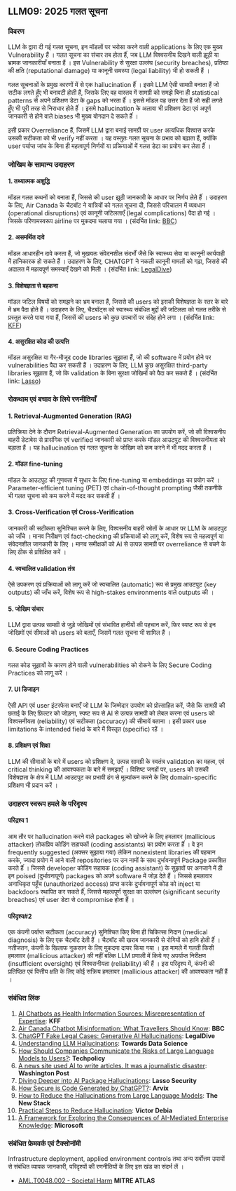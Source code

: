 ## LLM09: 2025 गलत सूचना

### विवरण

LLM के द्वारा दी गई गलत सूचना, इन मॉडलों पर भरोसा करने वाली applications के लिए एक मुख्य Vulnerability हैं । गलत सूचना का संचार तब होता हैंं, जब LLM विश्वसनीय दिखने वाली झूठी या भ्रामक जानकारीयाँ बनाता हैं । इस Vulnerability से सुरक्षा उल्लंघ (security breaches), प्रतिष्ठा की क्षति (reputational damage) या कानूनी समस्या (legal liability) भी हो सकती हैं ।

गलत सूचनाओं के प्रमुख कारणों में से एक hallucination हैंं । इसमे LLM ऐसी सामग्री बनाता हैं जो सटीक लगते हुँए भी बनावटी होती हैं, जिसके लिए वह वास्तव में सामग्री को समझे बिना ही statistical patterns से अपने प्रशिक्षण डेटा के gaps को भरता हैंं । इससे मॉडल वह उत्तर देता हैं जो सही लगते हुँए भी पूरी तरह से निराधार होते हैंं । इसमे hallucination के अलावा भी प्रशिक्षण डेटा एवं अपूर्ण जानकारी से होने वाले biases भी मुख्य योगदान दे सकते हैंं ।

इसी प्रकार Overreliance हैं, जिसमें LLM द्वारा बनाई सामग्री पर user अत्यधिक विश्वास करके उसकी सटीकता को भी verify नहीं करता । यह वस्तुतः गलत सूचना के प्रभाव को बढ़ाता हैं, क्योंकि user पर्याप्त जांच के बिना ही महत्वपूर्ण निर्णयों या प्रक्रियाओं में गलत डेटा का प्रयोग कर लेता हैंं ।

### जोखिम के सामान्य उदाहरण

#### 1. तथ्यात्मक अशुद्धि
  मॉडल गलत कथनों को बनाता हैं, जिससे की user झूठी जानकारी के आधार पर निर्णय लेते हैंं । उदाहरण के लिए, Air Canada के चैटबॉट ने यात्रियों को गलत सूचना दी, जिससे परिचालन में व्यवधान (operational disruptions) एवं कानूनी जटिलताएँ (legal complications) पैदा हो गई । जिसके परिणामस्वरूप airline पर मुकदमा चलाया गया ।
  (संदर्भित link: [BBC](https://www.bbc.com/travel/article/20240222-air-canada-chatbot-misinformation-what-travellers-should-know))
#### 2. असमर्थित दावे
  मॉडल आधारहीन दावे करता हैं, जो मुखयतः संवेदनशील संदर्भों जैसे कि स्वास्थ्य सेवा या कानूनी कार्यवाही में हानिकारक हो सकते हैं । उदाहरण के लिए, CHATGPT ने नकली कानूनी मामलों को गढ़ा, जिससे की अदालत में महत्वपूर्ण समस्याएँ देखने को मिली ।
  (संदर्भित link: [LegalDive](https://www.legaldive.com/news/chatgpt-fake-legal-cases-generative-ai-hallucinations/651557/))
#### 3. विशेषज्ञता से बहकना
  मॉडल जटिल विषयों को समझने का भ्रम बनाता हैं, जिससे की users को इसकी विशेषज्ञता के स्तर के बारे में भ्रम पैदा होते हैं । उदाहरण के लिए, चैटबॉट्स को स्वास्थ्य संबंधित मुद्दों की जटिलता को गलत तरीके से प्रस्तुत करते पाया गया हैं, जिससें की users को कुछ उपचारों पर संदेह होने लगा ।
  (संदर्भित link: [KFF](https://www.kff.org/health-misinformation-monitor/volume-05/))
#### 4. असुरक्षित कोड की उत्पत्ति
  मॉडल असुरक्षित या गैर-मौजूद code libraries सूझाता हैं, जो की software में प्रयोग होने पर vulnerabilities पैदा कर सकती हैं । उदाहरण के लिए, LLM कुछ असुरक्षित third-party libraries सूझाता हैं, जो कि validation के बिना सुरक्षा जोखिमों को पैदा कर सकते हैं ।
  (संदर्भित link: [Lasso](https://www.lasso.security/blog/ai-package-hallucinations))

### रोकथाम एवं बचाव के लिये रणनीतियाँ

#### 1. Retrieval-Augmented Generation (RAG)
  प्रतिक्रिया देने के दौरान Retrieval-Augmented Generation का उपयोग करें, जो की विश्वसनीय बाहरी डेटाबेस से प्रासंगिक एवं verified जानकारी को प्राप्त करके मॉडल आउटपुट की विश्वसनीयता को बड़ाता हैं । यह hallucination एवं गलत सूचना के जोखिम को कम करने में भी मदद करता हैं ।
#### 2. मॉडल fine-tuning
  मॉडल के आउटपुट की गुणवत्ता में सुधार के लिए fine-tuning या embeddings का प्रयोग करें । Parameter-efficient tuning (PET) एवं chain-of-thought prompting जैसी तकनीकें भी गलत सूचना को कम करने में मदद कर सकती हैंं ।
#### 3. Cross-Verification एवं Cross-Verification
  जानकारी की सटीकता सुनिश्चित करने के लिए, विश्वसनीय बाहरी स्रोतों के आधार पर LLM के आउटपुट को जाँचे । मानव निरीक्षण एवं fact-checking की प्रक्रियाओं को लागू करें, विशेष रूप से महत्वपूर्ण या संवेदनशील जानकारी के लिए । मानव समीक्षकों को AI से उत्पन्न सामग्री पर overreliance से बचने के लिए ठीक से प्रशिक्षित करें ।
#### 4. स्वचालित validation तंत्र
  ऐसे उपकरण एवं प्रक्रियाओं को लागू करें जो स्वचालित (automatic) रूप से प्रमुख आउटपुट (key outputs) की जाँच करें, विशेष रूप से high-stakes environments वाले outputs की ।
#### 5. जोखिम संचार
  LLM द्वारा उत्पन्न सामग्री से जुड़े जोखिमों एवं संभावित हानीयों की पहचान करें, फिर स्पष्ट रूप से इन जोखिमों एवं सीमाओं को users को बताएँ, जिसमें गलत सूचना भी शामिल हैं ।
#### 6. Secure Coding Practices
  गलत कोड सुझावों के कारण होने वाली vulnerabilities को रोकने के लिए Secure Coding Practices को लागू करें ।
#### 7. UI डिजाइन
  ऐसी API एवं user इंटरफेस बनाएँ जो LLM के जिम्मेदार उपयोग को प्रोत्साहित करें, जैसे कि सामग्री की छताई के लिए फ़िल्टर को जोड़ना, स्पष्ट रूप से AI से उत्पन्न सामग्री को लेबल करना एवं users को विश्वसनीयता (reliability) एवं सटीकता (accuracy) की सीमायें बताना । इसी प्रकार use limitations के intended field के बारे में विस्तृत (specific) रहें ।
#### 8. प्रशिक्षण एवं शिक्षा
  LLM की सीमाओं के बारे में users को प्रशिक्षण दे, उत्पन्न सामग्री के स्वतंत्र validation का महत्व, एवं critical thinking की आवश्यकता के बारे में समझाएँ । विशिष्ट जगहों पर, users को उसकी विशेषज्ञता के क्षेत्र में LLM आउटपुट का प्रभावी ढंग से मूल्यांकन करने के लिए domain-specific प्रशिक्षण भी प्रदान करें ।

### उदाहरण स्वरूप हमले के परिदृश्य

#### परिद्रश्य 1
  आम तौर पर hallucination करने वाले packages को खोजने के लिए हमलावर (mallicious attacker) लोकप्रिय कोडिंग सहायकों (coding assistants) का प्रयोग करता हैंं । वे इन frequently suggested (अक्सर सुझाया गया) लेकिन nonexistent libraries की पहचान करके, ज्यादा प्रयोग में आने वाली repositories पर उन नामों के साथ दुर्भावनापूर्ण Package प्रकाशित करते हैंं । जिससे developer कोडिंग सहायक  (coding assistant) के सुझावों पर अनजाने में ही इन poised (दुर्भावनापूर्ण) packages को अपने software में जोड़ देते हैं । जिससे हमलावार अनाधिकृत पहूँच (unauthorized access) प्राप्त करके दुर्भावनापूर्ण कोड को inject या backdoors स्थापित कर सकते हैंं, जिससे महत्वपूर्ण सुरक्षा का उल्लंघन (significant security breaches) एवं user डेटा से compromise होता हैं ।
#### परिदृश्य#2
  एक कंपनी पर्याप्त सटीकता (accuracy) सुनिश्चित किए बिना ही चिकित्सा निदान (medical diagnosis) के लिए एक चैटबॉट देती हैं । चैटबॉट की खराब जानकारी से रोगियों को हानि होती हैंं । नतीजतन, कंपनी के खिलाफ नुकसान के लिए मुकदमा दायर किया गया । इस मामले में गलती किसी हमलावर (mallicious attacker) की नहीं बल्कि LLM प्रणाली में किये गए अपर्याप्त निरीक्षण (insufficient oversight) एवं विश्वसनीयता (reliability) की हैं । इस परिदृश्य में, कंपनी की प्रतिष्ठित एवं वित्तीय क्षति के लिए कोई सक्रिय हमलावर (mallicious attacker) की आवश्यकता नहीं हैं ।

### संबंधित लिंक

1. [AI Chatbots as Health Information Sources: Misrepresentation of Expertise](https://www.kff.org/health-misinformation-monitor/volume-05/): **KFF**
2. [Air Canada Chatbot Misinformation: What Travellers Should Know](https://www.bbc.com/travel/article/20240222-air-canada-chatbot-misinformation-what-travellers-should-know): **BBC**
3. [ChatGPT Fake Legal Cases: Generative AI Hallucinations](https://www.legaldive.com/news/chatgpt-fake-legal-cases-generative-ai-hallucinations/651557/): **LegalDive**
4. [Understanding LLM Hallucinations](https://towardsdatascience.com/llm-hallucinations-ec831dcd7786): **Towards Data Science**
5. [How Should Companies Communicate the Risks of Large Language Models to Users?](https://techpolicy.press/how-should-companies-communicate-the-risks-of-large-language-models-to-users/): **Techpolicy**
6. [A news site used AI to write articles. It was a journalistic disaster](https://www.washingtonpost.com/media/2023/01/17/cnet-ai-articles-journalism-corrections/): **Washington Post**
7. [Diving Deeper into AI Package Hallucinations](https://www.lasso.security/blog/ai-package-hallucinations): **Lasso Security**
8. [How Secure is Code Generated by ChatGPT?](https://arxiv.org/abs/2304.09655): **Arvix**
9. [How to Reduce the Hallucinations from Large Language Models](https://thenewstack.io/how-to-reduce-the-hallucinations-from-large-language-models/): **The New Stack**
10. [Practical Steps to Reduce Hallucination](https://newsletter.victordibia.com/p/practical-steps-to-reduce-hallucination): **Victor Debia**
11. [A Framework for Exploring the Consequences of AI-Mediated Enterprise Knowledge](https://www.microsoft.com/en-us/research/publication/a-framework-for-exploring-the-consequences-of-ai-mediated-enterprise-knowledge-access-and-identifying-risks-to-workers/): **Microsoft**

### संबंधित फ्रेमवर्क एवं टैक्सोनॉमी

Infrastructure deployment, applied environment controls तथा अन्य सर्वोत्तम उपायों से संबंधित व्यापक जानकारी, परिदृश्यों की रणनीतियों के लिए इस खंड का संदर्भ लें ।

- [AML.T0048.002 - Societal Harm](https://atlas.mitre.org/techniques/AML.T0048) **MITRE ATLAS**